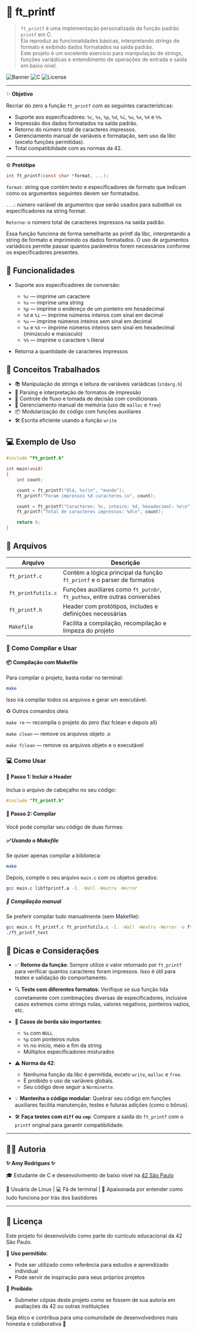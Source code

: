 # 📄 ft_printf

> `ft_printf` é uma implementação personalizada da função padrão `printf` em C.  
> Ela reproduz as funcionalidades básicas, interpretando strings de formato e exibindo dados formatados na saída padrão.  
> Este projeto é um excelente exercício para manipulação de strings, funções variádicas e entendimento de operações de entrada e saída em baixo nível.

![Banner](https://img.shields.io/badge/Project-ft_printf-blueviolet) ![C](https://img.shields.io/badge/Language-C-red) ![License](https://img.shields.io/badge/License-MIT-green)

---

✨ **Objetivo**

Recriar do zero a função `ft_printf` com as seguintes características:

- Suporte aos especificadores: `%c`, `%s`, `%p`, `%d`, `%i`, `%u`, `%x`, `%X` e `%%`.
- Impressão dos dados formatados na saída padrão.
- Retorno do número total de caracteres impressos.
- Gerenciamento manual de variáveis e formatação, sem uso da libc (exceto funções permitidas).
- Total compatibilidade com as normas da 42.

---

⚙️ **Protótipo**

```c
int ft_printf(const char *format, ...);
```
`format`: string que contém texto e especificadores de formato que indicam como os argumentos seguintes devem ser formatados.

`...`: número variável de argumentos que serão usados para substituir os especificadores na string format.

`Retorno`: o número total de caracteres impressos na saída padrão.

Essa função funciona de forma semelhante ao printf da libc, interpretando a string de formato e imprimindo os dados formatados.
O uso de argumentos variádicos permite passar quantos parâmetros forem necessários conforme os especificadores presentes.

## 🚀 Funcionalidades

- Suporte aos especificadores de conversão:
  - `%c` — imprime um caractere
  - `%s` — imprime uma string
  - `%p` — imprime o endereço de um ponteiro em hexadecimal
  - `%d` e `%i` — imprime números inteiros com sinal em decimal
  - `%u` — imprime números inteiros sem sinal em decimal
  - `%x` e `%X` — imprime números inteiros sem sinal em hexadecimal (minúsculo e maiúsculo)
  - `%%` — imprime o caractere `%` literal

- Retorna a quantidade de caracteres impressos

## 🧠 Conceitos Trabalhados

- 📚 Manipulação de strings e leitura de variáveis variádicas (`stdarg.h`)
- 🧠 Parsing e interpretação de formatos de impressão
- 🧵 Controle de fluxo e tomada de decisão com condicionais
- 🧼 Gerenciamento manual de memória (uso de `malloc` e `free`)
- 📦 Modularização do código com funções auxiliares
- 🛠️ Escrita eficiente usando a função `write`

## 💻 Exemplo de Uso

```c
#include "ft_printf.h"

int main(void)
{
    int count;

    count = ft_printf("Olá, %s!\n", "mundo");
    ft_printf("Foram impressos %d caracteres.\n", count);

    count = ft_printf("Caracteres: %c, inteiro: %d, hexadecimal: %x\n", 'A', 123, 255);
    ft_printf("Total de caracteres impressos: %d\n", count);

    return 0;
}
```

## 📂 Arquivos

| Arquivo            | Descrição                                                                 |
|--------------------|---------------------------------------------------------------------------|
| `ft_printf.c`      | Contém a lógica principal da função `ft_printf` e o parser de formatos    |
| `ft_printfutils.c` | Funções auxiliares como `ft_putnbr`, `ft_puthex`, entre outras conversões |
| `ft_printf.h`      | Header com protótipos, includes e definições necessárias                  |
| `Makefile`         | Facilita a compilação, recompilação e limpeza do projeto                  |



### 🔧 Como Compilar e Usar

#### 📦 Compilação com Makefile

Para compilar o projeto, basta rodar no terminal:

```bash
make
```
Isso irá compilar todos os arquivos e gerar um executável.

♻️ Outros comandos úteis

`make re` — recompila o projeto do zero (faz fclean e depois all)

`make clean` — remove os arquivos objeto .o

`make fclean` — remove os arquivos objeto e o executável

### 💻 Como Usar

#### 📌 Passo 1: Incluir o Header
Inclua o arquivo de cabeçalho no seu código:

```c
#include "ft_printf.h"
```
#### 📌 Passo 2: Compilar
Você pode compilar seu código de duas formas:

##### ✅ Usando o Makefile
Se quiser apenas compilar a biblioteca:
```bash
make
```
Depois, compile o seu arquivo `main.c` com os objetos gerados:
```bash
gcc main.c libftprintf.a -I. -Wall -Wextra -Werror
```
##### 🔧 Compilação manual
Se preferir compilar tudo manualmente (sem Makefile):
```bash
gcc main.c ft_printf.c ft_printfutils.c -I. -Wall -Wextra -Werror -o ft_printf_test
./ft_printf_test
```

## 🧠 Dicas e Considerações

- ✅ **Retorno da função**: Sempre utilize o valor retornado por `ft_printf` para verificar quantos caracteres foram impressos. Isso é útil para testes e validação do comportamento.
- 🔍 **Teste com diferentes formatos**: Verifique se sua função lida corretamente com combinações diversas de especificadores, inclusive casos extremos como strings nulas, valores negativos, ponteiros vazios, etc.
- 🧪 **Casos de borda são importantes**:
  - `%s` com `NULL`
  - `%p` com ponteiros nulos
  - `%%` no início, meio e fim da string
  - Múltiplos especificadores misturados

- ⚠️ **Norma da 42**:
  - Nenhuma função da libc é permitida, exceto `write`, `malloc` e `free`.
  - É proibido o uso de variáveis globais.
  - Seu código deve seguir a `Norminette`.

- 💡 **Mantenha o código modular**: Quebrar seu código em funções auxiliares facilita manutenção, testes e futuras adições (como o bônus).
- 🛠 **Faça testes com `diff` ou `cmp`**: Compare a saída do `ft_printf` com o `printf` original para garantir compatibilidade.

---

## 👩‍💻 Autoria

**✨ Amy Rodrigues ✨** 

🎓 Estudante de C e desenvolvimento de baixo nível na [42 São Paulo](https://www.42sp.org.br/)

🐧 Usuária de Linux | 💻 Fã de terminal | 🎯 Apaixonada por entender como tudo funciona por trás dos bastidores

---

## 📎 Licença

Este projeto foi desenvolvido como parte do currículo educacional da 42 São Paulo.

📘 **Uso permitido**:
- Pode ser utilizado como referência para estudos e aprendizado individual
- Pode servir de inspiração para seus próprios projetos

🚫 **Proibido**:
- Submeter cópias deste projeto como se fossem de sua autoria em avaliações da 42 ou outras instituições

Seja ético e contribua para uma comunidade de desenvolvedores mais honesta e colaborativa 🤝

